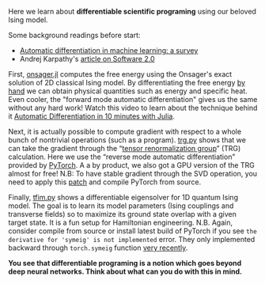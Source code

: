 Here we learn about **differentiable scientific programing** using our beloved Ising model. 

Some background readings before start:

- [Automatic differentiation in machine learning: a survey](https://arxiv.org/abs/1502.05767)
- Andrej Karpathy's [article on Software 2.0](https://medium.com/@karpathy/software-2-0-a64152b37c35)

First, [onsager.jl](https://github.com/wangleiphy/DL4CSRC/blob/master/2-ising/onsager.jl) computes the free energy using the Onsager's exact solution of 2D classical Ising model. By differentiating the free energy [by hand](https://github.com/wangleiphy/DL4CSRC/blob/master/assets/Excerpt_Moore_Mertens.png) we can obtain physical quantities such as energy and specific heat. Even cooler, the "forward mode automatic differentiation" gives us the same without any hard work! Watch this video to learn about the technique behind it [Automatic Differentiation in 10 minutes with Julia](https://www.youtube.com/watch?v=vAp6nUMrKYg). 

Next, it is actually possible to compute gradient with respect to a whole bunch of nontrivial operations (such as a program).  [trg.py](https://github.com/wangleiphy/DL4CSRC/blob/master/2-ising/trg.py) shows that we can take the gradient through the “[tensor renormalization group](https://arxiv.org/abs/cond-mat/0611687)” (TRG) calculation. Here we use the “reverse mode automatic differentiation” provided by [PyTorch](https://pytorch.org/). A a by product, we also got a GPU version of the TRG almost for free! N.B: To have stable gradient through the SVD operation, you need to apply this  [patch](https://github.com/wangleiphy/DL4CSRC/blob/master/2-ising/svd_backward.patch) and compile PyTorch from source. 

Finally, [tfim.py](https://github.com/wangleiphy/DL4CSRC/blob/master/2-ising/tfim.py) shows a differentiable eigensolver for 1D quantum Ising model. The goal is to learn its model parameters (Ising couplings and transverse fields) so to maximize its ground state overlap with a given target state. It is a fun setup for Hamiltonian engineering. N.B. Again, consider compile from source or install latest build of PyTorch if you see `the derivative for 'symeig' is not implemented` error. They only implemented backward through `torch.symeig` function [very recently](https://github.com/pytorch/pytorch/pull/8586).   

**You see that differentiable programing is a notion which goes beyond deep neural networks. Think about what can you do with this in mind.**

